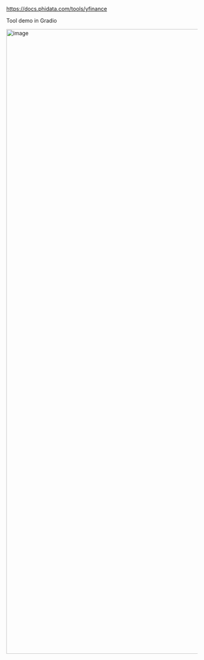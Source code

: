 https://docs.phidata.com/tools/yfinance

Tool  demo in Gradio

<img width="3543" height="1640" alt="image" src="https://github.com/user-attachments/assets/813615da-9e3a-49c8-96f4-6e27d0b25fa9" />
